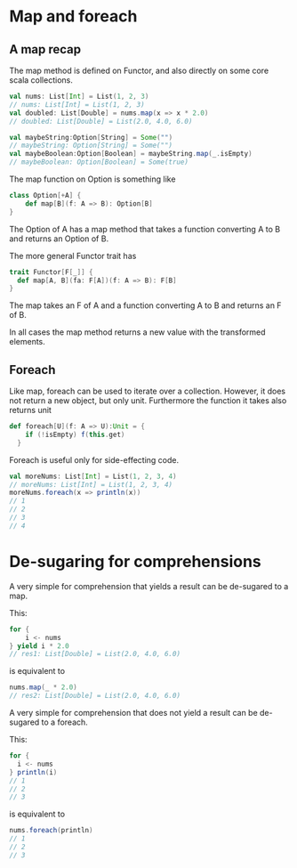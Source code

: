 # Map and foreach

## A map recap
The map method is defined on Functor, and also directly on some core scala collections.

```scala
val nums: List[Int] = List(1, 2, 3)
// nums: List[Int] = List(1, 2, 3)
val doubled: List[Double] = nums.map(x => x * 2.0)
// doubled: List[Double] = List(2.0, 4.0, 6.0)

val maybeString:Option[String] = Some("")
// maybeString: Option[String] = Some("")
val maybeBoolean:Option[Boolean] = maybeString.map(_.isEmpty)
// maybeBoolean: Option[Boolean] = Some(true)
```
The map function on Option is something like 
```scala 
class Option[+A] {
    def map[B](f: A => B): Option[B]
}
```
The Option of A has a map method that takes a function converting A to B and returns an Option of B.

The more general Functor trait has

```scala
trait Functor[F[_]] {
  def map[A, B](fa: F[A])(f: A => B): F[B]
}
```
The  map takes an F of A and a function converting A to B and returns an F of B.

In all cases the map method returns a new value with the transformed elements.


## Foreach

Like map, foreach can be used to iterate over a collection.
However, it does not return a new object, but only unit.
Furthermore the function it takes also returns unit

```scala
def foreach[U](f: A => U):Unit = {
    if (!isEmpty) f(this.get)
  }
```

Foreach is useful only for side-effecting code. 

```scala
val moreNums: List[Int] = List(1, 2, 3, 4)
// moreNums: List[Int] = List(1, 2, 3, 4)
moreNums.foreach(x => println(x))
// 1
// 2
// 3
// 4
```

# De-sugaring for comprehensions

A very simple for comprehension that yields a result can be de-sugared to a map.

This:
```scala
for {
    i <- nums
} yield i * 2.0
// res1: List[Double] = List(2.0, 4.0, 6.0)
```
is equivalent to 
```scala
nums.map(_ * 2.0)
// res2: List[Double] = List(2.0, 4.0, 6.0)
```

A very simple for comprehension that does not yield a result can be de-sugared to a foreach.

This:
```scala
for {
  i <- nums
} println(i)
// 1
// 2
// 3
```
is equivalent to
```scala
nums.foreach(println)
// 1
// 2
// 3
```
